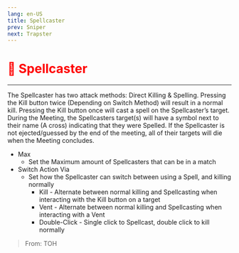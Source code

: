 ```yaml
---
lang: en-US
title: Spellcaster
prev: Sniper
next: Trapster
---
```


# <font color="red">🧙 <b>Spellcaster</b></font> <Badge text="Killing" type="tip" vertical="middle"/>

***

The Spellcaster has two attack methods: Direct Killing & Spelling. Pressing the Kill button twice (Depending on Switch Method) will result in a normal kill. Pressing the Kill button once will cast a spell on the Spellcaster’s target. During the Meeting, the Spellcasters target(s) will have a symbol next to their name (A cross) indicating that they were Spelled. If the Spellcaster is not ejected/guessed by the end of the meeting, all of their targets will die when the Meeting concludes.

- Max
  - Set the Maximum amount of Spellcasters that can be in a match
- Switch Action Via
  - Set how the Spellcaster can switch between using a Spell, and killing normally
    - Kill - Alternate between normal killing and Spellcasting when interacting with the Kill button on a target
    - Vent - Alternate between normal killing and Spellcasting when interacting with a Vent
    - Double-Click - Single click to Spellcast, double click to kill normally

> From: TOH
